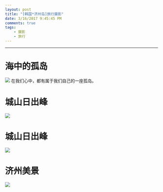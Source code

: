 ```yaml
---
layout: post
title: "[韩国*济州岛]旅行摄影"
date: 3/16/2017 9:45:45 PM 
comments: true
tags: 
	- 摄影 
	- 旅行
---
```

---
# 海中的孤岛 #
![](http://imglf2.nosdn.127.net/img/MUgydEdvOEdHeHZ4NjYwRjB5NDZBN3dmYUVXT2NyNXdpV2NleHhQeFNkWkwyTE4xVlF1MHB3PT0.jpg?imageView&thumbnail=1680x0&quality=96&stripmeta=0&type=jpg)
在我们心中，都有属于我们自己的一座孤岛。
<!-- more -->

# 城山日出峰 #
![](http://imglf.nosdn.127.net/img/MUgydEdvOEdHeHZ4NjYwRjB5NDZBOVdCY09zSXNiTmVPTlRub05sUHNnZU5qQXZ0c2s5cy9BPT0.jpg?imageView&thumbnail=1680x0&quality=96&stripmeta=0&type=jpg)

# 城山日出峰 #
![](http://imglf0.nosdn.127.net/img/MUgydEdvOEdHeHVvelcvQVV0d09xcHpaZmczQ1hNQ0dNbkIvTmpsK3F1RDdzTzJYZmRVdk9RPT0.jpg?imageView&thumbnail=1680x0&quality=96&stripmeta=0&type=jpg)

# 济州美景 #
![](http://imglf2.nosdn.127.net/img/MUgydEdvOEdHeHVhVk1sZEllRGhUdTZwSTlsSWlMa0lFYjVvSWQ3aTlGVXZOb1c4ZjZQeHJnPT0.jpg?imageView&thumbnail=1680x0&quality=96&stripmeta=0&type=jpg)